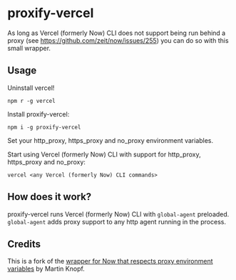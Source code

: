 # proxify-vercel

As long as Vercel (formerly Now) CLI does not support being run behind a proxy (see https://github.com/zeit/now/issues/255) you can do so with this small wrapper.

## Usage

Uninstall vercel!

```
npm r -g vercel
```

Install proxify-vercel:

```
npm i -g proxify-vercel
```

Set your http_proxy, https_proxy and no_proxy environment variables.

Start using Vercel (formerly Now) CLI with support for http_proxy, https_proxy and no_proxy:

```
vercel <any Vercel (formerly Now) CLI commands>
```

## How does it work?

proxify-vercel runs Vercel (formerly Now) CLI with ```global-agent``` preloaded. ```global-agent``` adds proxy support to any http agent running in the process.

## Credits

This is a fork of the [wrapper for Now that respects proxy environment variables](https://github.com/Horsed/proxify-now)  by Martin Knopf.
